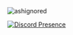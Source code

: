 <img src="https://komarev.com/ghpvc/?username=ashignored&label=Number%20Visitors&color=ff576b" alt="ashignored" />

[![Discord Presence](https://lanyard-profile-readme.vercel.app/api/495234214816645120?theme=light&bg=e4a446&animated=false&hideDiscrim=false&borderRadius=30px)](https://discord.com/users/495234214816645120)
